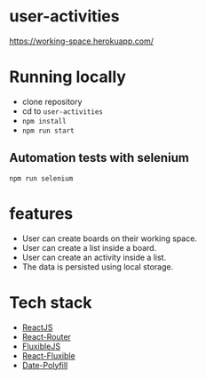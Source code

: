 # user-activities

https://working-space.herokuapp.com/

# Running locally

- clone repository
- cd to `user-activities`
- `npm install`
- `npm run start`

## Automation tests with selenium

`npm run selenium`

# features

- User can create boards on their working space.
- User can create a list inside a board.
- User can create an activity inside a list.
- The data is persisted using local storage.

# Tech stack

- [ReactJS](https://github.com/facebook/react)
- [React-Router](https://github.com/ReactTraining/react-router)
- [FluxibleJS](https://github.com/aprilmintacpineda/fluxible-js)
- [React-Fluxible](https://github.com/aprilmintacpineda/react-fluxible)
- [Date-Polyfill](https://github.com/aprilmintacpineda/date-polyfill)
